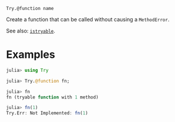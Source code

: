     Try.@function name

Create a function that can be called without causing a `MethodError`.

See also: [`istryable`](@ref).

# Examples

```julia
julia> using Try

julia> Try.@function fn;

julia> fn
fn (tryable function with 1 method)

julia> fn(1)
Try.Err: Not Implemented: fn(1)
```
